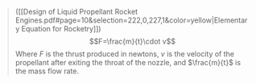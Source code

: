 > ([[Design of Liquid Propellant Rocket Engines.pdf#page=10&selection=222,0,227,1&color=yellow|Elementary Equation for Rocketry]])
> $$F=\frac{m}{t}\cdot v$$
> Where $F$ is the thrust produced in newtons, $v$ is the velocity of the propellant after exiting the throat of the nozzle, and $\frac{m}{t}$ is the mass flow rate.
